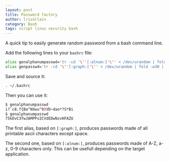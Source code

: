 ```yaml
---
layout: post
title: Password factory
author: lrivallain
category: Bash
tags: script linux security bash
---
```


A quick tip to easily generate random password from a bash command line.

Add the following lines to your `bashrc` file:

```bash
alias genalphanumpasswd='tr -cd '\''[:alnum:]'\'' < /dev/urandom | fold -w30 | head -n1'
alias genpasswd='tr -cd '\''[:graph:]'\'' < /dev/urandom | fold -w30 | head -n1'
```

Save and source it:

```bash
. ~/.bashrc
```

Then you can use it:

```bash
$ genalphanumpasswd
i?`c8.f{Ba^NXwu^9)VD~dao*?S*Bi
$ genalphanumpasswd
75kDvC3fwJAMPPv2CVdEDwNzvHFAZU
```

The first alias, based on `[:graph:]`, produces passwords made of all printable ascii characters except space.

The second one, based on `[:alnum:]`, produces passwords made of A-Z, a-z, 0-9 characters only. This can be usefull depending on the target application.

